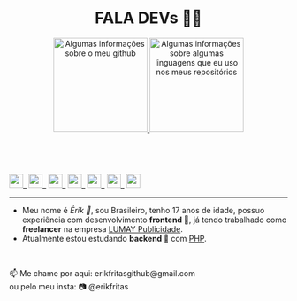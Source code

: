 <!--
**erikfritas/erikfritas** is a ✨ _special_ ✨ repository because its `README.md` (this file) appears on your GitHub profile.

Here are some ideas to get you started:

- 🔭 I’m currently working on ...
- 🌱 I’m currently learning ...
- 👯 I’m looking to collaborate on ...
- 🤔 I’m looking for help with ...
- 💬 Ask me about ...
- 📫 How to reach me: ...
- 😄 Pronouns: ...
- ⚡ Fun fact: ...
-->

<header style="width: 100%;">
  <h1>FALA DEVs 🍟✨</h1>
  <section style="width: 100%;">
    <a width="100%" style="margin: auto;" href="https://lumaypublicidade.com/#contato">
      <img height="170vw" alt="Algumas informações sobre o meu github" src="https://github-readme-stats.vercel.app/api?username=erikfritas&show_icons=true&theme=ocean_dark&include_all_commits=true&count_private=true"/>
      <img height="170vw" alt="Algumas informações sobre algumas linguagens que eu uso nos meus repositórios" src="https://github-readme-stats.vercel.app/api/top-langs/?username=erikfritas&layout=compact&langs_count=7&bg_color=5,511,115&text_color=CCF&title_color=FCF"/>
    </a>
  </section>
</header>
<br>
<section>
  <img width="25px" src="https://cdn.jsdelivr.net/gh/devicons/devicon/icons/html5/html5-original.svg" />_
  <img width="25px" src="https://cdn.jsdelivr.net/gh/devicons/devicon/icons/sass/sass-original.svg" />_
  <img width="25px" src="https://cdn.jsdelivr.net/gh/devicons/devicon/icons/javascript/javascript-original.svg" />_
  <img width="25px" src="https://cdn.jsdelivr.net/gh/devicons/devicon/icons/php/php-original.svg" />_
  <img width="25px" src="https://cdn.jsdelivr.net/gh/devicons/devicon/icons/typescript/typescript-original.svg" />_
  <img width="25px" src="https://cdn.jsdelivr.net/gh/devicons/devicon/icons/python/python-original.svg" />_
  <img width="25px" src="https://cdn.jsdelivr.net/gh/devicons/devicon/icons/ruby/ruby-original.svg" />
</section>
<hr>
<article>
  <ul>
    <li>Meu nome é <i>Érik 🍟</i>, sou Brasileiro, tenho 17 anos de idade, possuo experiência com desenvolvimento <strong>frontend 🔭</strong>, já tendo trabalhado como <strong>freelancer</strong> na empresa <a href="https://lumaypublicidade.com/">LUMAY Publicidade</a>.</li>
    <li>Atualmente estou estudando <strong>backend 🌱</strong> com <a href="https://www.php.net/">PHP</a>.</li>
  </ul>
</article>
<br>
<footer>
  <p>
    📫 Me chame por aqui: erikfritasgithub@gmail.com <br>
    ou pelo meu insta: 📷 @erikfritas
  </p>
</footer>

